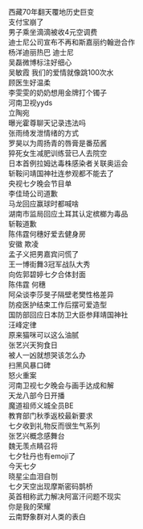 西藏70年翻天覆地历史巨变  
支付宝崩了  
男子乘坐滴滴被收4元空调费  
迪士尼公司宣布不再和斯嘉丽约翰逊合作  
杨洋迪丽热巴 迪士尼  
吴磊微博标注好细心  
吴敏霞 我们的爱情就像跳100次水  
顾医生好温柔  
李雯雯的奶奶想用金牌打个镯子  
河南卫视yyds  
立陶宛  
曝光霍尊聊天记录违法吗  
张雨绮发泄情绪的方式  
罗昊以为周扬青的唇膏是番茄酱  
猝死女生减肥训练营已人去院空  
日本首例拉姆达毒株感染者关联奥运会  
斩鞍问靖国神社连参观都不能去了  
央视七夕晚会节目单  
李佳琦公司道歉  
马龙回应赢球时都喊啥  
湖南市监局回应土耳其认定槟榔为毒品  
斩鞍道歉  
陈伟霆何穗好爱去健身房  
安徽 欺凌  
孟子义把男嘉宾问慌了  
王一博街舞3冠军战队大秀  
向佐郭碧婷七夕合体封面  
陈伟霆 何穗  
阿朵谈李莎旻子隔壁老樊性格差异  
防疫医护结束工作后摆可爱造型  
国防部回应日本防卫大臣参拜靖国神社  
汪峰定律  
原来猫咪可以这么油腻  
张艺兴天狗食日  
被人一凶就想哭该怎么办  
扫黑风暴口碑  
怒火重案  
河南卫视七夕晚会与画手达成和解  
天龙八部今日开播  
魔道祖师义城全员BE  
教育部门秋季返校最新要求  
七夕收到礼物反而很生气系列  
张艺兴概念感舞台  
魏无羡点睛召将  
七夕牡丹也有emoji了  
今天七夕  
晓星尘血泪自刎  
七夕天空出现摩斯密码鹊桥  
英首相称武力解决阿富汗问题不现实  
你是我的荣耀  
云南野象群对人类的表白  
